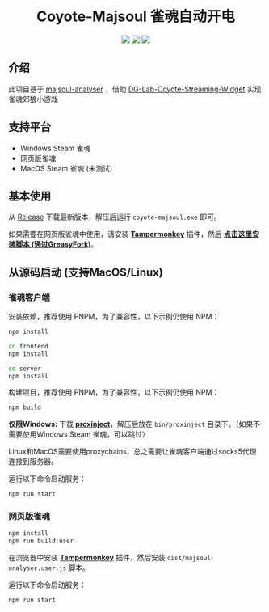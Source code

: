 <h1 align="center"> Coyote-Majsoul 雀魂自动开电</h1>
<div align="center">
  <a href="https://github.com/hyperzlib/Coyote-Majsoul/actions"><img src="https://img.shields.io/github/actions/workflow/status/hyperzlib/Coyote-Majsoul/build-pkg.yml"></a>
  <a href="https://github.com/hyperzlib/Coyote-Majsoul/releases"><img src="https://img.shields.io/github/release-date/hyperzlib/Coyote-Majsoul"></a>
  <a href="https://github.com/hyperzlib/Coyote-Majsoul/commits/main/"><img src="https://img.shields.io/github/last-commit/hyperzlib/Coyote-Majsoul"></a>
</div>

## 介绍

此项目基于 [majsoul-analyser](https://github.com/HomeArchbishop/majsoul-analyser) ，借助 [DG-Lab-Coyote-Streaming-Widget](https://github.com/hyperzlib/DG-Lab-Coyote-Streaming-Widget) 实现雀魂郊狼小游戏

## 支持平台

- Windows Steam 雀魂
- 网页版雀魂
- MacOS Steam 雀魂 (未测试)

## 基本使用

从 [Release](https://github.com/hyperzlib/Coyote-Majsoul/releases) 下载最新版本，解压后运行 ```coyote-majsoul.exe``` 即可。

如果需要在网页版雀魂中使用，请安装 **[Tampermonkey](https://www.tampermonkey.net/)** 插件，然后 **[点击这里安装脚本 (通过GreasyFork)](https://greasyfork.org/zh-CN/scripts/502006-%E9%9B%80%E9%AD%82%E9%83%8A%E7%8B%BC%E7%9B%91%E5%90%AC%E5%99%A8)**。

## 从源码启动 (支持MacOS/Linux)

### 雀魂客户端

安装依赖，推荐使用 PNPM，为了兼容性，以下示例仍使用 NPM：

```bash
npm install
```

```bash
cd frontend
npm install
```

```bash
cd server
npm install
```

构建项目，推荐使用 PNPM，为了兼容性，以下示例仍使用 NPM：

```bash
npm build
```

**仅限Windows:** 下载 **[proxinject](https://github.com/PragmaTwice/proxinject/releases)**，解压后放在 ```bin/proxinject``` 目录下。（如果不需要使用Windows Steam 雀魂，可以跳过）

Linux和MacOS需要使用proxychains，总之需要让雀魂客户端通过socks5代理连接到服务器。

运行以下命令启动服务：

```bash
npm run start
```

### 网页版雀魂

```bash
npm install
npm run build:user
```

在浏览器中安装 **[Tampermonkey](https://www.tampermonkey.net/)** 插件，然后安装 ```dist/majsoul-analyser.user.js``` 脚本。

运行以下命令启动服务：

```bash
npm run start
```

